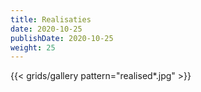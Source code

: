 ```yaml
---
title: Realisaties
date: 2020-10-25
publishDate: 2020-10-25
weight: 25
---
```


{{< grids/gallery pattern="realised*.jpg" >}}
